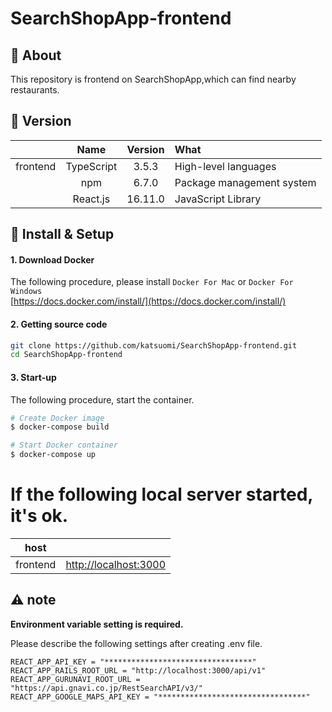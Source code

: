 # SearchShopApp-frontend

## 💬 About

This repository is frontend on SearchShopApp,which can find nearby restaurants.

## 🌻 Version

||Name|Version|What|
|:-:|:-:|:-:|:-|
|frontend|TypeScript|3.5.3|High-level languages|
||npm|6.7.0|Package management system|
||React.js|16.11.0|JavaScript Library|

## 🔰 Install & Setup

#### 1. Download Docker

The following procedure, please install `Docker For Mac` or  `Docker For Windows`  
[https://docs.docker.com/install/](https://docs.docker.com/install/)

#### 2. Getting source code

```bash
git clone https://github.com/katsuomi/SearchShopApp-frontend.git
cd SearchShopApp-frontend
```

#### 3. Start-up

The following procedure, start the container.

```bash
# Create Docker image
$ docker-compose build

# Start Docker container
$ docker-compose up
```

# If the following local server started, it's ok. 

|host||
|:-:|:-:|
|frontend|[http://localhost:3000](http://localhost:3000)|

## ⚠️ note
**Environment variable setting is required.**

Please describe the following settings after creating .env file.

```(.env)
REACT_APP_API_KEY = "*********************************"
REACT_APP_RAILS_ROOT_URL = "http://localhost:3000/api/v1"
REACT_APP_GURUNAVI_ROOT_URL = "https://api.gnavi.co.jp/RestSearchAPI/v3/"
REACT_APP_GOOGLE_MAPS_API_KEY = "*********************************"
```
